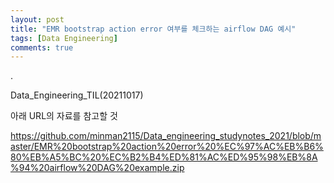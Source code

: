 ```yaml
---
layout: post
title: "EMR bootstrap action error 여부를 체크하는 airflow DAG 예시"
tags: [Data Engineering]
comments: true
---
```


.

Data_Engineering_TIL(20211017)

아래 URL의 자료를 참고할 것

https://github.com/minman2115/Data_engineering_studynotes_2021/blob/master/EMR%20bootstrap%20action%20error%20%EC%97%AC%EB%B6%80%EB%A5%BC%20%EC%B2%B4%ED%81%AC%ED%95%98%EB%8A%94%20airflow%20DAG%20example.zip